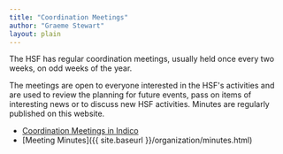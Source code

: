 ```yaml
---
title: "Coordination Meetings"
author: "Graeme Stewart"
layout: plain
---
```


The HSF has regular coordination meetings, usually held once
every two weeks, on odd weeks of the year.

The meetings are open to everyone interested in the HSF's activities
and are used to review the planning for future events, pass on
items of interesting news or to discuss new HSF activities.
Minutes are regularly published on this website.

* [Coordination Meetings in Indico](https://indico.cern.ch/category/7970/)
* [Meeting Minutes]({{ site.baseurl }}/organization/minutes.html)
